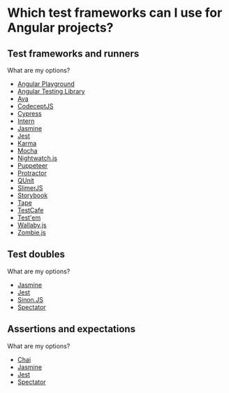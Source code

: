 # Which test frameworks can I use for Angular projects?

## Test frameworks and runners

What are my options?

- [Angular Playground](../frameworks-and-libraries/angular-playground)
- [Angular Testing Library](../frameworks-and-libraries/angular-testing-library)
- [Ava](../frameworks-and-libraries/ava)
- [CodeceptJS](../frameworks-and-libraries/codeceptjs)
- [Cypress](../frameworks-and-libraries/cypress)
- [Intern](../frameworks-and-libraries/intern)
- [Jasmine](../frameworks-and-libraries/jasmine)
- [Jest](../frameworks-and-libraries/jest)
- [Karma](../frameworks-and-libraries/karma)
- [Mocha](../frameworks-and-libraries/mocha)
- [Nightwatch.js](../frameworks-and-libraries/nightwatch-js)
- [Puppeteer](../frameworks-and-libraries/puppeteer)
- [Protractor](../frameworks-and-libraries/protractor)
- [QUnit](../frameworks-and-libraries/qunit)
- [SlimerJS](../frameworks-and-libraries/slimerjs)
- [Storybook](../frameworks-and-libraries/storybook)
- [Tape](../frameworks-and-libraries/tape)
- [TestCafe](../frameworks-and-libraries/testcafe)
- [Test'em](../frameworks-and-libraries/testem)
- [Wallaby.js](../frameworks-and-libraries/wallaby-js)
- [Zombie.js](../frameworks-and-libraries/zombie-js)

## Test doubles

What are my options?

- [Jasmine](../frameworks-and-libraries/jasmine)
- [Jest](../frameworks-and-libraries/jest)
- [Sinon.JS](../frameworks-and-libraries/sinon-js)
- [Spectator](../frameworks-and-libraries/spectator)

## Assertions and expectations

What are my options?

- [Chai](../frameworks-and-libraries/chai)
- [Jasmine](../frameworks-and-libraries/jasmine)
- [Jest](../frameworks-and-libraries/jest)
- [Spectator](../frameworks-and-libraries/spectator)
